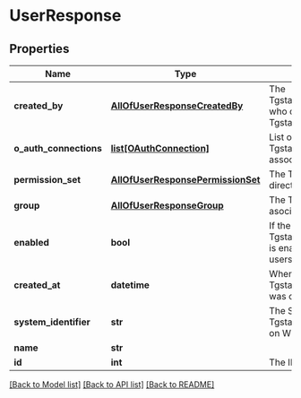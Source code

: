 # UserResponse

## Properties
Name | Type | Description | Notes
------------ | ------------- | ------------- | -------------
**created_by** | [**AllOfUserResponseCreatedBy**](AllOfUserResponseCreatedBy.md) | The Tgstation.Server.Api.Models.Response.UserResponse who created this Tgstation.Server.Api.Models.Response.UserResponse | [optional] 
**o_auth_connections** | [**list[OAuthConnection]**](OAuthConnection.md) | List of Tgstation.Server.Api.Models.OAuthConnections associated with the user. | [optional] 
**permission_set** | [**AllOfUserResponsePermissionSet**](AllOfUserResponsePermissionSet.md) | The Tgstation.Server.Api.Models.PermissionSet directly associated with the user. | [optional] 
**group** | [**AllOfUserResponseGroup**](AllOfUserResponseGroup.md) | The Tgstation.Server.Api.Models.Internal.UserGroup asociated with the user, if any. | [optional] 
**enabled** | **bool** | If the Tgstation.Server.Api.Models.Internal.UserModelBase is enabled since users cannot be deleted. System users cannot be disabled | [optional] 
**created_at** | **datetime** | When the Tgstation.Server.Api.Models.Internal.UserModelBase was created | [optional] 
**system_identifier** | **str** | The SID/UID of the Tgstation.Server.Api.Models.Internal.UserModelBase on Windows/POSIX respectively | [optional] 
**name** | **str** |  | [optional] 
**id** | **int** | The ID of the entity. | [optional] 

[[Back to Model list]](../README.md#documentation-for-models) [[Back to API list]](../README.md#documentation-for-api-endpoints) [[Back to README]](../README.md)

